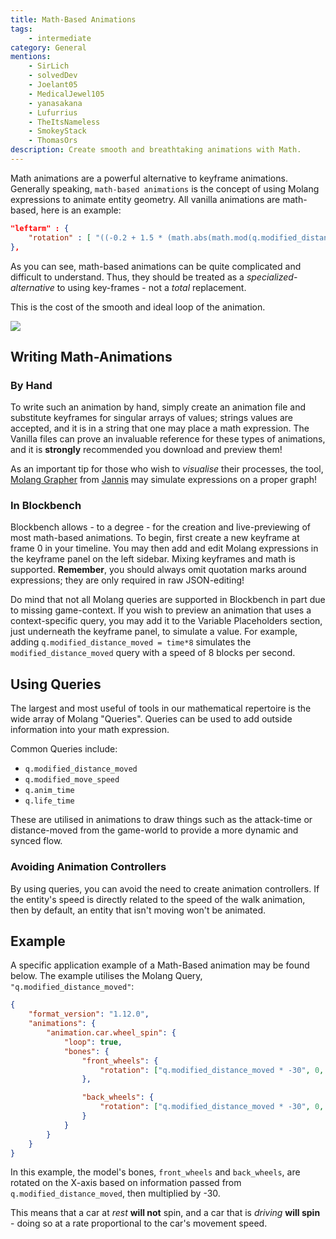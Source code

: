 ```yaml
---
title: Math-Based Animations
tags:
    - intermediate
category: General
mentions:
    - SirLich
    - solvedDev
    - Joelant05
    - MedicalJewel105
    - yanasakana
    - Lufurrius
    - TheItsNameless
    - SmokeyStack
    - ThomasOrs
description: Create smooth and breathtaking animations with Math.
---
```


Math animations are a powerful alternative to keyframe animations. Generally speaking, `math-based animations` is the concept of using Molang expressions to animate entity geometry. All vanilla animations are math-based, here is an example:

<CodeHeader></CodeHeader>

```json
"leftarm" : {
    "rotation" : [ "((-0.2 + 1.5 * (math.abs(math.mod(q.modified_distance_moved, 13) - 6.5) - 3.25) / 3.25) * q.modified_move_speed) * 57.3 - v.agent.armxrotationfactor", 0.0, "-v.agent.armzrotation" ]
},
```

As you can see, math-based animations can be quite complicated and difficult to understand. Thus, they should be treated as a _specialized-alternative_ to using key-frames - not a _total_ replacement.

This is the cost of the smooth and ideal loop of the animation.

![](/assets/images/visuals/math-based-animations/animation-1.gif)

## Writing Math-Animations

### By Hand

To write such an animation by hand, simply create an animation file and substitute keyframes for singular arrays of values; strings values are accepted, and it is in a string that one may place a math expression. The Vanilla files can prove an invaluable reference for these types of animations, and it is **strongly** recommended you download and preview them!

As an important tip for those who wish to _visualise_ their processes, the tool, [Molang Grapher](https://jannisx11.github.io/molang-grapher/) from [Jannis](https://twitter.com/jannisx11) may simulate expressions on a proper graph!

### In Blockbench

Blockbench allows - to a degree - for the creation and live-previewing of most math-based animations.
To begin, first create a new keyframe at frame 0 in your timeline. You may then add and edit Molang expressions in the keyframe panel on the left sidebar. Mixing keyframes and math is supported.
**Remember**, you should always omit quotation marks around expressions; they are only required in raw JSON-editing!

Do mind that not all Molang queries are supported in Blockbench in part due to missing game-context. If you wish to preview an animation that uses a context-specific query, you may add it to the Variable Placeholders section, just underneath the keyframe panel, to simulate a value.
For example, adding `q.modified_distance_moved = time*8` simulates the `modified_distance_moved` query with a speed of 8 blocks per second.

## Using Queries

The largest and most useful of tools in our mathematical repertoire is the wide array of Molang "Queries". Queries can be used to add outside information into your math expression.

Common Queries include:

-   `q.modified_distance_moved`
-   `q.modified_move_speed`
-   `q.anim_time`
-   `q.life_time`

These are utilised in animations to draw things such as the attack-time or distance-moved from the game-world to provide a more dynamic and synced flow.

### Avoiding Animation Controllers

By using queries, you can avoid the need to create animation controllers. If the entity's speed is directly related to the speed of the walk animation, then by default, an entity that isn't moving won't be animated.

## Example

A specific application example of a Math-Based animation may be found below. The example utilises the Molang Query, `"q.modified_distance_moved"`:

<CodeHeader></CodeHeader>

```json
{
    "format_version": "1.12.0",
    "animations": {
        "animation.car.wheel_spin": {
            "loop": true,
            "bones": {
                "front_wheels": {
                    "rotation": ["q.modified_distance_moved * -30", 0, 0]
                },

                "back_wheels": {
                    "rotation": ["q.modified_distance_moved * -30", 0, 0]
                }
            }
        }
    }
}
```

In this example, the model's bones, `front_wheels` and `back_wheels`, are rotated on the X-axis based on information passed from `q.modified_distance_moved`, then multiplied by -30.

This means that a car at _rest_ **will not** spin, and a car that is _driving_ **will spin** - doing so at a rate proportional to the car's movement speed.
